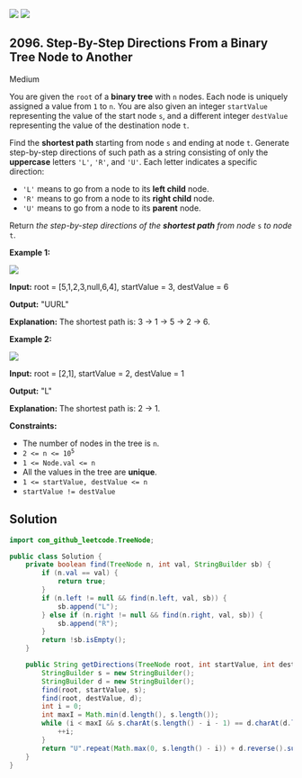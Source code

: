 [![](https://img.shields.io/github/stars/javadev/LeetCode-in-Java?label=Stars&style=flat-square)](https://github.com/javadev/LeetCode-in-Java)
[![](https://img.shields.io/github/forks/javadev/LeetCode-in-Java?label=Fork%20me%20on%20GitHub%20&style=flat-square)](https://github.com/javadev/LeetCode-in-Java/fork)

## 2096\. Step-By-Step Directions From a Binary Tree Node to Another

Medium

You are given the `root` of a **binary tree** with `n` nodes. Each node is uniquely assigned a value from `1` to `n`. You are also given an integer `startValue` representing the value of the start node `s`, and a different integer `destValue` representing the value of the destination node `t`.

Find the **shortest path** starting from node `s` and ending at node `t`. Generate step-by-step directions of such path as a string consisting of only the **uppercase** letters `'L'`, `'R'`, and `'U'`. Each letter indicates a specific direction:

*   `'L'` means to go from a node to its **left child** node.
*   `'R'` means to go from a node to its **right child** node.
*   `'U'` means to go from a node to its **parent** node.

Return _the step-by-step directions of the **shortest path** from node_ `s` _to node_ `t`.

**Example 1:**

![](https://assets.leetcode.com/uploads/2021/11/15/eg1.png)

**Input:** root = [5,1,2,3,null,6,4], startValue = 3, destValue = 6

**Output:** "UURL"

**Explanation:** The shortest path is: 3 → 1 → 5 → 2 → 6. 

**Example 2:**

![](https://assets.leetcode.com/uploads/2021/11/15/eg2.png)

**Input:** root = [2,1], startValue = 2, destValue = 1

**Output:** "L"

**Explanation:** The shortest path is: 2 → 1. 

**Constraints:**

*   The number of nodes in the tree is `n`.
*   <code>2 <= n <= 10<sup>5</sup></code>
*   `1 <= Node.val <= n`
*   All the values in the tree are **unique**.
*   `1 <= startValue, destValue <= n`
*   `startValue != destValue`

## Solution

```java
import com_github_leetcode.TreeNode;

public class Solution {
    private boolean find(TreeNode n, int val, StringBuilder sb) {
        if (n.val == val) {
            return true;
        }
        if (n.left != null && find(n.left, val, sb)) {
            sb.append("L");
        } else if (n.right != null && find(n.right, val, sb)) {
            sb.append("R");
        }
        return !sb.isEmpty();
    }

    public String getDirections(TreeNode root, int startValue, int destValue) {
        StringBuilder s = new StringBuilder();
        StringBuilder d = new StringBuilder();
        find(root, startValue, s);
        find(root, destValue, d);
        int i = 0;
        int maxI = Math.min(d.length(), s.length());
        while (i < maxI && s.charAt(s.length() - i - 1) == d.charAt(d.length() - i - 1)) {
            ++i;
        }
        return "U".repeat(Math.max(0, s.length() - i)) + d.reverse().substring(i);
    }
}
```